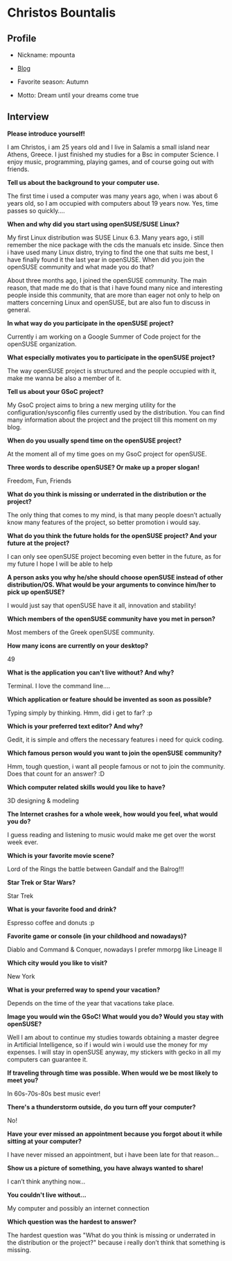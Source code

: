 # Christos Bountalis

## Profile

* Nickname:	 mpounta
* [Blog](http://cbounta.wordpress.com/)

* Favorite season:	Autumn
* Motto:	Dream until your dreams come true

## Interview

**Please introduce yourself!**

I am Christos, i am 25 years old and I live in Salamis a small island near Athens, Greece. I just finished my studies for a Bsc in computer Science. I enjoy music, programming, playing games, and of course going out with friends.


**Tell us about the background to your computer use.**

The first time i used a computer was many years ago, when i was about 6 years old, so I am occupied with computers about 19 years now. Yes, time passes so quickly….


**When and why did you start using openSUSE/SUSE Linux?**

My first Linux distribution was SUSE Linux 6.3. Many years ago, i still remember the nice package with the cds the manuals etc inside. Since then i have used many Linux distro, trying to find the one that suits me best, I have finally found it the last year in openSUSE.
When did you join the openSUSE community and what made you do that?

About three months ago, I joined the openSUSE community. The main reason, that made me do that is that i have found many nice and interesting people inside this community, that are more than eager not only to help on matters concerning Linux and openSUSE, but are also fun to discuss in general.


**In what way do you participate in the openSUSE project?**

Currently i am working on a Google Summer of Code project for the openSUSE organization.


**What especially motivates you to participate in the openSUSE project?**

The way openSUSE project is structured and the people occupied with it, make me wanna be also a member of it.


**Tell us about your GSoC project?**

My GsoC project aims to bring a new merging utility for the configuration/sysconfig files currently used by the distribution. You can find many information about the project and the project till this moment on my blog.


**When do you usually spend time on the openSUSE project?**

At the moment all of my time goes on my GsoC project for openSUSE.


**Three words to describe openSUSE? Or make up a proper slogan!**

Freedom, Fun, Friends


**What do you think is missing or underrated in the distribution or the project?**

The only thing that comes to my mind, is that many people doesn’t actually know many features of the project, so better promotion i would say.


**What do you think the future holds for the openSUSE project? And your future at the project?**

I can only see openSUSE project becoming even better in the future, as for my future I hope I will be able to help


**A person asks you why he/she should choose openSUSE instead of other distribution/OS. What would be your arguments to convince him/her to pick up openSUSE?**

I would just say that openSUSE have it all, innovation and stability!


**Which members of the openSUSE community have you met in person?**

Most members of the Greek openSUSE community.


**How many icons are currently on your desktop?**

49


**What is the application you can't live without? And why?**

Terminal. I love the command line….


**Which application or feature should be invented as soon as possible?**

Typing simply by thinking. Hmm, did i get to far? :p


**Which is your preferred text editor? And why?**

Gedit, it is simple and offers the necessary features i need for quick coding.


**Which famous person would you want to join the openSUSE community?**

Hmm, tough question, i want all people famous or not to join the community. Does that count for an answer? :D


**Which computer related skills would you like to have?**

3D designing & modeling


**The Internet crashes for a whole week, how would you feel, what would you do?**

I guess reading and listening to music would make me get over the worst week ever.


**Which is your favorite movie scene?**

Lord of the Rings the battle between Gandalf and the Balrog!!!


**Star Trek or Star Wars?**

Star Trek


**What is your favorite food and drink?**

Espresso coffee and donuts :p


**Favorite game or console (in your childhood and nowadays)?**

Diablo and Command & Conquer, nowadays I prefer mmorpg like Lineage II


**Which city would you like to visit?**

New York


**What is your preferred way to spend your vacation?**

Depends on the time of the year that vacations take place.


**Image you would win the GSoC! What would you do? Would you stay with openSUSE?**

Well I am about to continue my studies towards obtaining a master degree in Artificial Intelligence, so if i would win i would use the money for my expenses. I will stay in openSUSE anyway, my stickers with gecko in all my computers can guarantee it.


**If traveling through time was possible. When would we be most likely to meet you?**

In 60s-70s-80s best music ever!


**There's a thunderstorm outside, do you turn off your computer?**

No!


**Have your ever missed an appointment because you forgot about it while sitting at your computer?**

I have never missed an appointment, but i have been late for that reason…


**Show us a picture of something, you have always wanted to share!**

I can’t think anything now…


**You couldn't live without...**

My computer and possibly an internet connection


**Which question was the hardest to answer?**

The hardest question was "What do you think is missing or underrated in the distribution or the project?" because i really don’t think that something is missing.
